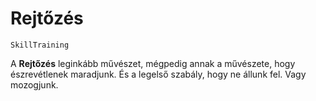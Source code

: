 # Rejtőzés

`SkillTraining`

A **Rejtőzés** leginkább művészet, mégpedig annak a művészete, hogy észrevétlenek maradjunk. És a legelső szabály, hogy ne állunk fel. Vagy mozogjunk.